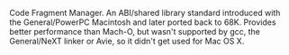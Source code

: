 Code Fragment Manager.  An ABI/shared library standard introduced with
the General/PowerPC Macintosh and later ported back to 68K.  Provides better
performance than Mach-O, but wasn't supported by gcc, the General/NeXT linker
or Avie, so it didn't get used for Mac OS X.
